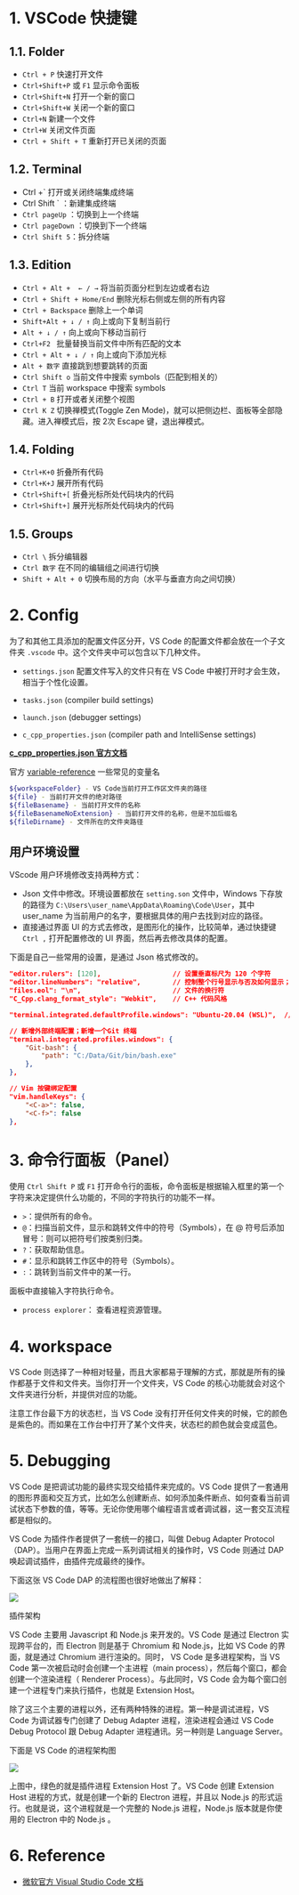<!--
 * @Author: JohnJeep
 * @Date: 2019-09-11 13:46:17
 * @LastEditTime: 2022-05-22 11:24:40
 * @LastEditors: DESKTOP-0S33AUT
 * @Description: VSCode 使用说明
 * -->

# 1. VSCode 快捷键

## 1.1. Folder

- `Ctrl + P` 快速打开文件
- `Ctrl+Shift+P` 或 `F1` 显示命令面板
- `Ctrl+Shift+N` 打开一个新的窗口
- `Ctrl+Shift+W` 关闭一个新的窗口
- `Ctrl+N`  新建一个文件
- `Ctrl+W` 关闭文件页面
- `Ctrl + Shift + T` 重新打开已关闭的页面

## 1.2. Terminal

- Ctrl +` 打开或关闭终端集成终端
- Ctrl Shift ` ：新建集成终端
- `Ctrl pageUp` ：切换到上一个终端
- `Ctrl pageDown` ：切换到下一个终端
- `Ctrl Shift 5`：拆分终端 


## 1.3. Edition

- `Ctrl + Alt +  ← / →` 将当前页面分栏到左边或者右边
- ` Ctrl + Shift + Home/End ` 删除光标右侧或左侧的所有内容
- ` Ctrl + Backspace ` 删除上一个单词
- ` Shift+Alt + ↓ / ↑ ` 向上或向下复制当前行
- ` Alt + ↓ / ↑ ` 向上或向下移动当前行
- `Ctrl+F2 ` 批量替换当前文件中所有匹配的文本
- ` Ctrl + Alt + ↓ / ↑ ` 向上或向下添加光标
- ` Alt + 数字 ` 直接跳到想要跳转的页面
- `Ctrl Shift o` 当前文件中搜索 symbols（匹配到相关的）
- `Ctrl T` 当前 workspace 中搜索 symbols
- `Ctrl + B` 打开或者关闭整个视图
- `Ctrl K Z` 切换禅模式(Toggle Zen Mode)，就可以把侧边栏、面板等全部隐藏。进入禅模式后，按 2次 Escape 键，退出禅模式。


## 1.4. Folding

- `Ctrl+K+0`  折叠所有代码
- `Ctrl+K+J`  展开所有代码
- `Ctrl+Shift+[`  折叠光标所处代码块内的代码
- `Ctrl+Shift+]`  展开光标所处代码块内的代码


## 1.5. Groups

- `Ctrl \` 拆分编辑器
- `Ctrl 数字` 在不同的编辑组之间进行切换
- `Shift + Alt + 0` 切换布局的方向（水平与垂直方向之间切换）


# 2. Config

为了和其他工具添加的配置文件区分开，VS Code 的配置文件都会放在一个子文件夹 `.vscode` 中。这个文件夹中可以包含以下几种文件。

- `settings.json`
配置文件写入的文件只有在 VS Code 中被打开时才会生效，相当于个性化设置。


- `tasks.json` (compiler build settings)

- `launch.json` (debugger settings)


- `c_cpp_properties.json` (compiler path and IntelliSense settings)

**[c_cpp_properties.json 官方文档](https://code.visualstudio.com/docs/cpp/c-cpp-properties-schema-reference)** 



官方 [variable-reference](https://code.visualstudio.com/docs/editor/variables-reference)
一些常见的变量名

```sh
${workspaceFolder} - VS Code当前打开工作区文件夹的路径
${file} - 当前打开文件的绝对路径
${fileBasename} - 当前打开文件的名称
${fileBasenameNoExtension} - 当前打开文件的名称，但是不加后缀名
${fileDirname} - 文件所在的文件夹路径
```








## 用户环境设置

VScode 用户环境修改支持两种方式：
  - Json 文件中修改。环境设置都放在 `setting.son` 文件中，Windows 下存放的路径为 `C:\Users\user_name\AppData\Roaming\Code\User`，其中 user_name 为当前用户的名字，要根据具体的用户去找到对应的路径。
  - 直接通过界面 UI 的方式去修改，是图形化的操作，比较简单，通过快捷键 `Ctrl ,` 打开配置修改的 UI 界面，然后再去修改具体的配置。


下面是自己一些常用的设置，是通过 Json 格式修改的。

```json
"editor.rulers": [120],                  // 设置垂直标尺为 120 个字符
"editor.lineNumbers": "relative",        // 控制整个行号显示与否及如何显示；relative 表示相对显示行号，
"files.eol": "\n",                       // 文件的换行符
"C_Cpp.clang_format_style": "Webkit",    // C++ 代码风格

"terminal.integrated.defaultProfile.windows": "Ubuntu-20.04 (WSL)",  // 默认打开终端

// 新增外部终端配置；新增一个Git 终端
"terminal.integrated.profiles.windows": {
    "Git-bash": {
        "path": "C:/Data/Git/bin/bash.exe"
    },
},

// Vim 按键绑定配置
"vim.handleKeys": {
    "<C-a>": false,
    "<C-f>": false
},
```


# 3. 命令行面板（Panel）

使用 `Ctrl Shift P` 或 `F1` 打开命令行的面板，命令面板是根据输入框里的第一个字符来决定提供什么功能的，不同的字符执行的功能不一样。

- `>`：提供所有的命令。
- `@`：扫描当前文件，显示和跳转文件中的符号（Symbols），在 @ 符号后添加冒号：则可以把符号们按类别归类。
- `?`：获取帮助信息。
- `#`：显示和跳转工作区中的符号（Symbols）。
- `:`：跳转到当前文件中的某一行。

面板中直接输入字符执行命令。

- `process explorer`： 查看进程资源管理。


# 4. workspace

VS Code 则选择了一种相对轻量，而且大家都易于理解的方式，那就是所有的操作都基于文件和文件夹。当你打开一个文件夹，VS Code 的核心功能就会对这个文件夹进行分析，并提供对应的功能。

注意工作台最下方的状态栏，当 VS Code 没有打开任何文件夹的时候，它的颜色是紫色的。而如果在工作台中打开了某个文件夹，状态栏的颜色就会变成蓝色。



# 5. Debugging

VS Code 是把调试功能的最终实现交给插件来完成的。VS Code 提供了一套通用的图形界面和交互方式，比如怎么创建断点、如何添加条件断点、如何查看当前调试状态下参数的值，等等。无论你使用哪个编程语言或者调试器，这一套交互流程都是相似的。

VS Code 为插件作者提供了一套统一的接口，叫做 Debug Adapter Protocol（DAP）。当用户在界面上完成一系列调试相关的操作时，VS Code 则通过 DAP 唤起调试插件，由插件完成最终的操作。

下面这张 VS Code DAP 的流程图也很好地做出了解释：

![](figures/vscode-debug-adapter.png)



插件架构

VS Code 主要用 Javascript 和 Node.js 来开发的。VS Code 是通过 Electron 实现跨平台的，而 Electron 则是基于 Chromium 和 Node.js，比如 VS Code 的界面，就是通过 Chromium 进行渲染的。同时， VS Code 是多进程架构，当 VS Code 第一次被启动时会创建一个主进程（main process），然后每个窗口，都会创建一个渲染进程（ Renderer Process）。与此同时，VS Code 会为每个窗口创建一个进程专门来执行插件，也就是 Extension Host。

除了这三个主要的进程以外，还有两种特殊的进程。第一种是调试进程，VS Code 为调试器专门创建了 Debug Adapter 进程，渲染进程会通过 VS Code Debug Protocol 跟 Debug Adapter 进程通讯。另一种则是 Language Server。

下面是 VS Code 的进程架构图

![](figures/vscode-framework.png)

上图中，绿色的就是插件进程 Extension Host 了。VS Code 创建 Extension Host 进程的方式，就是创建一个新的 Electron 进程，并且以 Node.js 的形式运行。也就是说，这个进程就是一个完整的 Node.js 进程，Node.js 版本就是你使用的 Electron 中的 Node.js 。


# 6. Reference
- [微软官方 Visual Studio Code 文档](https://code.visualstudio.com)